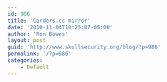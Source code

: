 ```yaml
---
id: 986
title: 'Carders.cc mirror'
date: '2010-11-04T10:25:07-05:00'
author: 'Ron Bowes'
layout: post
guid: 'http://www.skullsecurity.org/blog/?p=986'
permalink: '/?p=986'
categories:
    - Default
---
```


